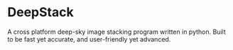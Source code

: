 # DeepStack
A cross platform deep-sky image stacking program written in python. Built to be fast yet accurate, and user-friendly yet advanced.
